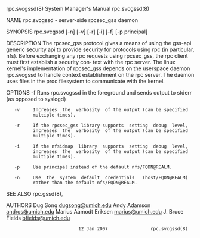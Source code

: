 rpc.svcgssd(8)           System Manager's Manual          rpc.svcgssd(8)

NAME
       rpc.svcgssd - server-side rpcsec_gss daemon

SYNOPSIS
       rpc.svcgssd [-n] [-v] [-r] [-i] [-f] [-p principal]

DESCRIPTION
       The  rpcsec_gss  protocol  gives  a  means  of  using the gss-api
       generic security api to provide security for protocols using  rpc
       (in  particular,  nfs).  Before exchanging any rpc requests using
       rpcsec_gss, the rpc client must first establish a  security  con‐
       text  with  the rpc server.  The linux kernel's implementation of
       rpcsec_gss depends on the userspace daemon rpc.svcgssd to  handle
       context  establishment  on the rpc server.  The daemon uses files
       in the proc filesystem to communicate with the kernel.

OPTIONS
       -f     Runs rpc.svcgssd in the foreground  and  sends  output  to
              stderr (as opposed to syslogd)

       -v     Increases  the  verbosity  of the output (can be specified
              multiple times).

       -r     If the rpcsec_gss library supports  setting  debug  level,
              increases  the  verbosity  of the output (can be specified
              multiple times).

       -i     If the nfsidmap  library  supports  setting  debug  level,
              increases  the  verbosity  of the output (can be specified
              multiple times).

       -p     Use principal instead of the default nfs/FQDN@REALM.

       -n     Use  the  system  default  credentials   (host/FQDN@REALM)
              rather than the default nfs/FQDN@REALM.

SEE ALSO
       rpc.gssd(8),

AUTHORS
       Dug Song <dugsong@umich.edu>
       Andy Adamson <andros@umich.edu>
       Marius Aamodt Eriksen <marius@umich.edu>
       J. Bruce Fields <bfields@umich.edu>

                               12 Jan 2007                rpc.svcgssd(8)
